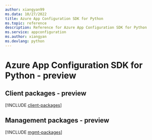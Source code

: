 ```yaml
---
author: xiangyan99
ms.data: 10/27/2022
title: Azure App Configuration SDK for Python
ms.topic: reference
description: Reference for Azure App Configuration SDK for Python
ms.service: appconfiguration
ms.author: xiangyan
ms.devlang: python
---
```

# Azure App Configuration SDK for Python - preview

## Client packages - preview
[!INCLUDE [client-packages](app-configuration-client-index.md)]
## Management packages - preview
[!INCLUDE [mgmt-packages](app-configuration-mgmt-index.md)]